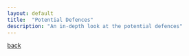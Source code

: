 ```yaml
---
layout: default
title:  "Potential Defences"
description: "An in-depth look at the potential defences"
---
```


[back](./)
